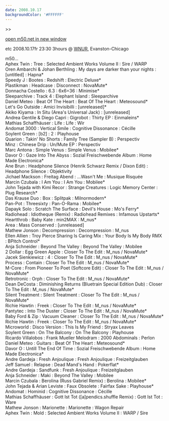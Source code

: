 ```yaml
---
date: 2008.10.17
backgroundColor: '#FFFFFF'
---
```


\>>

[open m50.net in new window  
](http://m50.net/)


etc 2008.10.17fr 23:30 3hours @ [WNUR](http://www.wnur.org/), Evanston-Chicago  

m50...  
Aphex Twin : Tree : Selected Ambient Works Volume II : Sire / WARP  
Oren Ambarchi & Johan Berthling : My days are darker than your nights : \[untitled\] : Hapna\*  
Speedy J : Bootes : Redshift : Electric Deluxe\*  
Plastikman : Headcase : Disconnect : NovaMute\*  
Donnacha Costello : 6.3 : 6x6=36 : Minimise\*  
Sleeparchive : Track 4 : Elephant Island : Sleeparchive  
Daniel Meteo : Beat Of The Heart : Beat Of The Heart : Meteosound\*  
Let's Go Outside : Amici Invisibilli : \[unreleased\]\*  
Akiko Kiyama : In Situ (Area's Universal Jack) : \[unreleased\]  
Andrea Gentile & Diego Capri : Gigrobot : Thirty EP : Einmaleins\*  
Mathias Schaffhäuser : Life : Life : Wir  
Andomat 3000 : Vertical Smile : Cognitive Dissonance : Cécille  
Soylent Green : \[b2\] : 2 : Playhouse  
Quarion : Takin' No Shorts : Family Tree (Sampler B) : Perspectiv  
Minz : Chinese Drip : Un/Mute EP : Perspectiv  
Marc Antona : Simple Venus : Simple Venus : Mobilee\*  
Davor O : Gaze Into The Abyss : Sozial Freischwebende Album : Home Made Electronica\*  
Ane Brun : Headphone Silence (Henrik Schwarz Remix / Dixon Edit) : Headphone Silence : Objektivity  
Jichael Mackson : Freitag Abend : ...Wasn't Me : Musique Risquée  
Marcin Czubala : I Am You : I Am You : Mobilee\*  
John Tejada with Kimi Recor : Strange Creatures : Logic Memory Center : Plug Research\*  
Das Krause Duo : Box : Splitpak : Milnormodern\*  
Pan-Pot : Threesixty : Pan-O-Rama : Mobilee\*  
Dapayk Solo : Scratch The Surface : Devil's House : Mo's Ferry\*  
Radiohead : Idiotheque (Remix) : Radiohead Remixes : Infamous Upstarts\*  
Heartthrob : Baby Kate : min2MAX : M\_nus\*  
Area : Mass Conserved : \[unreleased\]  
Mathew Jonson : Decompression : Decompression : M\_nus  
Ellen Allien : Troy Pierce Sharing Is Caring Mix : Your Body Is My Body RMX : BPitch Control\*  
Anja Schneider : Beyond The Valley : Beyond The Valley : Mobilee  
2 Dollar : Egg Green Apple : Closer To The Edit : M\_nus / NovaMute\*  
Jacek Sienkiewicz : 4 : Closer To The Edit : M\_nus / NovaMute\*  
Process : Contain : Closer To The Edit : M\_nus / NovaMute\*  
M-Core : From Pioneer To Poet (Softcore Edit) : Closer To The Edit : M\_nus / NovaMute\*  
Retrotronic : Orph : Closer To The Edit : M\_nus / NovaMute\*  
Dean DeCosta : Diminishing Returns (Bluetrain Special Edition Dub) : Closer To The Edit : M\_nus / NovaMute\*  
Silent Treatment : Silent Treatment : Closer To The Edit : M\_nus / NovaMute\*  
Richie Hawtin : Freek : Closer To The Edit : M\_nus / NovaMute\*  
Pantytec : Into The Duster : Closer To The Edit : M\_nus / NovaMute\*  
Baby Ford & Zip : Vacuum Cleaner : Closer To The Edit : M\_nus / NovaMute\*  
Richie Hawtin : Freek : Closer To The Edit : M\_nus / NovaMute\*  
Microworld : Disco Version : This Is My Friend : Stryax Leaves  
Soylent Green : On The Balcony : On The Balcony : Playhouse  
Ricardo Villalobos : Frank Mueller Melodram : 2000 Abdominals : Perlon  
Daniel Meteo : Guitars : Beat Of The Heart : Meteosound\*  
Davor O : Untill The End Of Time : Sozial Freischwebende Album : Home Made Electronica\*  
Andre Gardeja : Fresh Anjoulique : Fresh Anjoulique : Freizeitglauben  
Jeff Samuel : Relapse : Dead Mand's Hand : Pokerflat\*  
Andre Gardeja : Sandfunk : Fresh Anjoulique : Freizeitglauben  
Anja Schneider : Maki : Beyond The Valley : Mobilee  
Marcin Czubala : Berolina (Russ Gabriel Remix) : Berolina : Mobilee\*  
John Tejada & Arian Leviste : Faux Obsolete : Fairfax Sake : Playhouse\*  
Andomat : Hominid : Cognitive Dissonance : Cécille  
Mathias Schaffhäuser : Gott Ist Tot (\[a\]pendics.shuffle Remix) : Gott Ist Tot : Ware  
Mathew Jonson : Marionette : Marionette : Wagon Repair  
Aphex Twin : Mold : Selected Ambient Works Volume II : WARP / Sire